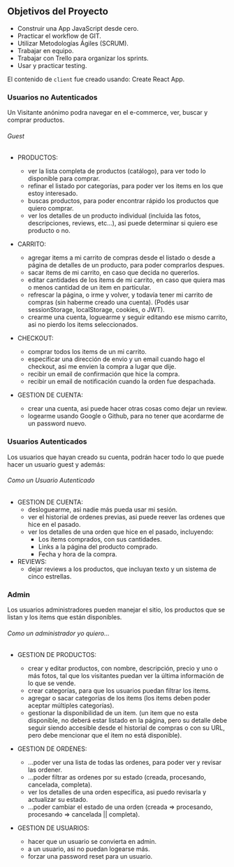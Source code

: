 
## Objetivos del Proyecto

- Construir una App JavaScript desde cero.
- Practicar el workflow de GIT.
- Utilizar Metodologías Ágiles (SCRUM).
- Trabajar en equipo.
- Trabajar con Trello para organizar los sprints.
- Usar y practicar testing.







El contenido de `client` fue creado usando: Create React App.

### Usuarios no Autenticados

Un Visitante anónimo podra navegar en el e-commerce, ver, buscar y comprar productos.

###### Guest 

- PRODUCTOS:
    + ver la lista completa de productos (catálogo), para ver todo lo disponible para comprar.
    + refinar el listado por categorías, para poder ver los items en los que estoy interesado.
    + buscas productos, para poder encontrar rápido los productos que quiero comprar.
    + ver los detalles de un producto individual (incluida las fotos, descripciones, reviews, etc...), asi puede determinar si quiero ese producto o no.

- CARRITO:
    +  agregar items a mi carrito de compras desde el listado o desde a página de detalles de un producto, para poder comprarlos despues.
    +  sacar items de mi carrito, en caso que decida no quererlos.
    +  editar cantidades de los items de mi carrito, en caso que quiera mas o menos cantidad de un item en particular.
    +  refrescar la página, o irme y volver, y todavía tener mi carrito de compras (sin haberme creado una cuenta). (Podés usar sessionStorage, localStorage, cookies, o JWT).
    +  crearme una cuenta, loguearme y seguir editando ese mismo carrito, asi no pierdo los items seleccionados.
- CHECKOUT:
    + comprar todos los items de un mi carrito.
    + especificar una dirección de envio y un email cuando hago el checkout, asi me envien la compra a lugar que dije.
    + recibir un email de confirmación que hice la compra.
    + recibir un email de notificación cuando la orden fue despachada.
- GESTION DE CUENTA:
    +  crear una cuenta, asi puede hacer otras cosas como dejar un review.
    +  logearme usando Google o Github, para no tener que acordarme de un password nuevo.

### Usuarios Autenticados

Los usuarios que hayan creado su cuenta, podrán hacer todo lo que puede hacer un usuario guest y además:

###### Como un Usuario Autenticado

- GESTION DE CUENTA:
    +  desloguearme, asi nadie más pueda usar mi sesión.
    +  ver el historial de ordenes previas, asi puede reever las ordenes que hice en el pasado.
    +  ver los detalles de una orden que hice en el pasado, incluyendo:
        * Los items comprados, con sus cantidades.
        * Links a la página del producto comprado.
        * Fecha y hora de la compra.
- REVIEWS:
    +  dejar reviews a los productos, que incluyan texto y un sistema de cinco estrellas.

### Admin

Los usuarios administradores pueden manejar el sitio, los productos que se listan y los items que están disponibles.

###### Como un administrador yo quiero...

- GESTION DE PRODUCTOS:
    +  crear y editar productos, con nombre, descripción, precio y uno o más fotos, tal que los visitantes puedan ver la última información de lo que se vende.
    +  crear categorías, para que los usuarios puedan filtrar los items.
    +  agregar o sacar categorías de los items (los items deben poder aceptar múltiples categorías).
    +  gestionar la disponibilidad de un item. (un item que no esta disponible, no deberá estar listado en la página, pero su detalle debe seguir siendo accesible desde el historial de compras o con su URL, pero debe mencionar que el item no está disponible).

- GESTION DE ORDENES:
    + ...poder ver una lista de todas las ordenes, para poder ver y revisar las ordener.
    + ...poder filtrar as ordenes por su estado (creada, procesando, cancelada, completa).
    + ver los detalles de una orden específica, asi puedo revisarla y actualizar su estado.
    + ...poder cambiar el estado de una orden (creada => procesando, procesando => cancelada || completa).

- GESTION DE USUARIOS:
    + hacer que un usuario se convierta en admin.
    + a un usuario, asi no puedan logearse más.
    + forzar una password reset para un usuario.


